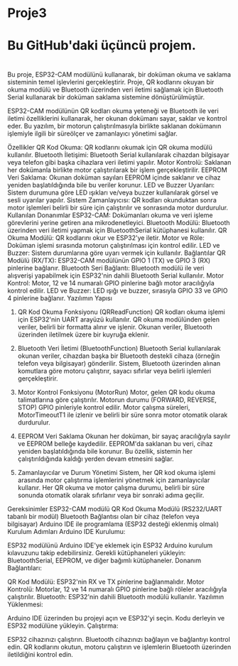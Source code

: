 # Proje3
# Bu GitHub'daki üçüncü projem.
# #
Bu proje, ESP32-CAM modülünü kullanarak, bir doküman okuma ve saklama sisteminin temel işlevlerini gerçekleştirir. Proje, QR kodlarını okuyan bir okuma modülü ve Bluetooth üzerinden veri iletimi sağlamak için Bluetooth Serial kullanarak bir doküman saklama sistemine dönüştürülmüştür.

 ESP32-CAM modülünün QR kodları okuma yeteneği ve Bluetooth ile veri iletimi özelliklerini kullanarak, her okunan dokümanı sayar, saklar ve kontrol eder. Bu yazılım, bir motorun çalıştırılmasıyla birlikte saklanan dokümanın işlemiyle ilgili bir süreölçer ve zamanlayıcı yönetimi sağlar.

Özellikler
QR Kod Okuma: QR kodlarını okumak için  QR okuma modülü kullanılır.
Bluetooth İletişimi: Bluetooth Serial kullanılarak cihazdan bilgisayar veya telefon gibi başka cihazlara veri iletimi yapılır.
Motor Kontrolü: Saklanan her dokümanla birlikte motor çalıştırılarak bir işlem gerçekleştirilir.
EEPROM Veri Saklama: Okunan doküman sayıları EEPROM içinde saklanır ve cihaz yeniden başlatıldığında bile bu veriler korunur.
LED ve Buzzer Uyarıları: Sistem durumuna göre LED ışıkları ve/veya buzzer kullanılarak görsel ve sesli uyarılar yapılır.
Sistem Zamanlayıcısı: QR kodları okunduktan sonra motor işlemleri belirli bir süre için çalıştırılır ve sonrasında motor durdurulur.
Kullanılan Donanımlar
ESP32-CAM: Dokümanları okuma ve veri işleme görevlerini yerine getiren ana mikrodenetleyici.
Bluetooth Modülü: Bluetooth üzerinden veri iletimi yapmak için BluetoothSerial kütüphanesi kullanılır.
QR Okuma Modülü: QR kodlarını okur ve ESP32'ye iletir.
Motor ve Röle: Doküman işlemi sırasında motorun çalıştırılması için kontrol edilir.
LED ve Buzzer: Sistem durumlarına göre uyarı vermek için kullanılır.
Bağlantılar
QR Modülü (RX/TX): ESP32-CAM modülünün GPIO 1 (TX) ve GPIO 3 (RX) pinlerine bağlanır.
Bluetooth Seri Bağlantı: Bluetooth modülü ile veri alışverişi yapabilmek için ESP32'nin dahili Bluetooth Serial kullanılır.
Motor Kontrol: Motor, 12 ve 14 numaralı GPIO pinlerine bağlı motor aracılığıyla kontrol edilir.
LED ve Buzzer: LED ışığı ve buzzer, sırasıyla GPIO 33 ve GPIO 4 pinlerine bağlanır.
Yazılımın Yapısı
1. QR Kod Okuma Fonksiyonu (QRReadFunction)
QR kodları okuma işlemi için ESP32'nin UART arayüzü kullanılır. QR okuma modülünden gelen veriler, belirli bir formatta alınır ve işlenir. Okunan veriler, Bluetooth üzerinden iletilmek üzere bir kuyruğa eklenir.

2. Bluetooth Veri İletimi (BluetoothFunction)
Bluetooth Serial kullanılarak okunan veriler, cihazdan başka bir Bluetooth destekli cihaza (örneğin telefon veya bilgisayar) gönderilir. Sistem, Bluetooth üzerinden alınan komutlara göre motoru çalıştırır, sayacı sıfırlar veya belirli işlemleri gerçekleştirir.

3. Motor Kontrol Fonksiyonu (MotorRun)
Motor, gelen QR kodu okuma talimatlarına göre çalıştırılır. Motorun durumu (FORWARD, REVERSE, STOP) GPIO pinleriyle kontrol edilir. Motor çalışma süreleri, MotorTimeoutT1 ile izlenir ve belirli bir süre sonra motor otomatik olarak durdurulur.

4. EEPROM Veri Saklama
Okunan her doküman, bir sayaç aracılığıyla sayılır ve EEPROM belleğe kaydedilir. EEPROM'da saklanan bu veri, cihaz yeniden başlatıldığında bile korunur. Bu özellik, sistemin her çalıştırıldığında kaldığı yerden devam etmesini sağlar.

5. Zamanlayıcılar ve Durum Yönetimi
Sistem, her QR kod okuma işlemi arasında motor çalıştırma işlemlerini yönetmek için zamanlayıcılar kullanır. Her QR okuma ve motor çalışma durumu, belirli bir süre sonunda otomatik olarak sıfırlanır veya bir sonraki adıma geçilir.

Gereksinimler
ESP32-CAM modülü
QR Kod Okuma Modülü (RS232/UART tabanlı bir modül)
Bluetooth Bağlantısı olan bir cihaz (telefon veya bilgisayar)
Arduino IDE ile programlama (ESP32 desteği eklenmiş olmalı)
Kurulum Adımları
Arduino IDE Kurulumu:

ESP32 modülünü Arduino IDE'ye eklemek için ESP32 Arduino kurulum kılavuzunu takip edebilirsiniz.
Gerekli kütüphaneleri yükleyin: BluetoothSerial, EEPROM, ve diğer bağımlı kütüphaneler.
Donanım Bağlantıları:

QR Kod Modülü: ESP32'nin RX ve TX pinlerine bağlanmalıdır.
Motor Kontrolü: Motorlar, 12 ve 14 numaralı GPIO pinlerine bağlı röleler aracılığıyla çalıştırılır.
Bluetooth: ESP32'nin dahili Bluetooth modülü kullanılır.
Yazılımın Yüklenmesi:

Arduino IDE üzerinden bu projeyi açın ve ESP32'yi seçin.
Kodu derleyin ve ESP32 modülüne yükleyin.
Çalıştırma:

ESP32 cihazınızı çalıştırın.
Bluetooth cihazınızı bağlayın ve bağlantıyı kontrol edin.
QR kodlarını okutun, motoru çalıştırın ve işlemlerin Bluetooth üzerinden iletildiğini kontrol edin.
